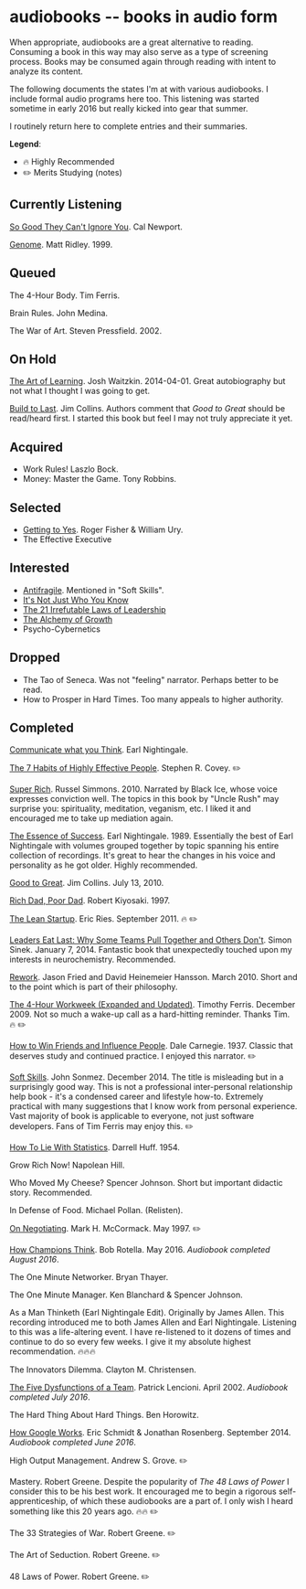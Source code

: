 audiobooks -- books in audio form
=================================

When appropriate, audiobooks are a great alternative to reading.
Consuming a book in this way may also serve as a type of screening process.
Books may be consumed again through reading with intent to analyze its content.

The following documents the states I'm at with various audiobooks.
I include formal audio programs here too.
This listening was started sometime in early 2016 but really kicked into gear that summer.

I routinely return here to complete entries and their summaries.

**Legend**:

- 🔥 Highly Recommended
- ✏️ Merits Studying (notes)

## Currently Listening

[So Good They Can't Ignore You](https://www.amazon.com/Good-They-Cant-Ignore-You/dp/1455509124). Cal Newport.

[Genome](https://www.amazon.com/Genome-Autobiography-Species-23-Chapters/dp/B004JNNTT8/). Matt Ridley. 1999.

## Queued

The 4-Hour Body. Tim Ferris.

Brain Rules. John Medina.

The War of Art. Steven Pressfield. 2002.

## On Hold

[The Art of Learning](https://www.amazon.com/Art-Learning-Journey-Optimal-Performance/dp/0743277465/). Josh Waitzkin. 2014-04-01. Great autobiography but not what I thought I was going to get.

[Build to Last](https://www.amazon.com/Built-Last-Successful-Visionary-2004-11-02/dp/B01JXUSWRA). Jim Collins. Authors comment that _Good to Great_ should be read/heard first. I started this book but feel I may not truly appreciate it yet.

## Acquired

- Work Rules! Laszlo Bock.
- Money: Master the Game. Tony Robbins.

## Selected

- [Getting to Yes](https://www.amazon.com/Getting-Yes-Negotiating-Agreement-Without). Roger Fisher & William Ury.
- The Effective Executive

## Interested

- [Antifragile](https://www.amazon.com/Antifragile-Things-That-Disorder-Incerto/dp/0812979680). Mentioned in "Soft Skills".
- [It's Not Just Who You Know](https://www.amazon.com/Its-Not-Just-Know-Relationships-ebook/dp/B0036S4BEE)
- [The 21 Irrefutable Laws of Leadership](https://www.amazon.com/21-Irrefutable-Laws-Leadership-Follow-ebook/dp/B00ETK5N5O)
- [The Alchemy of Growth](https://www.amazon.com/Alchemy-Growth-Practical-Insights-Enterprise/dp/0738203092)
- Psycho-Cybernetics

## Dropped

- The Tao of Seneca. Was not "feeling" narrator. Perhaps better to be read.
- How to Prosper in Hard Times. Too many appeals to higher authority.

## Completed

[Communicate what you Think](https://www.amazon.com/Communicate-What-Think-Earl-Nightingale/dp/B002NNOMQK). Earl Nightingale. 

[The 7 Habits of Highly Effective People](https://www.amazon.com/Habits-Highly-Effective-People-Interactive-ebook/dp/B01069X4H0/). Stephen R. Covey. ✏️

[Super Rich](https://www.amazon.com/Super-Rich/dp/B004HYCLSY/). Russel Simmons. 2010. Narrated by Black Ice, whose voice expresses conviction well. The topics in this book by "Uncle Rush" may surprise you: spirituality, meditation, veganism, etc. I liked it and encouraged me to take up mediation again.

[The Essence of Success](https://www.amazon.com/The-Essence-of-Success/dp/B00OH75IE0/). Earl Nightingale. 1989. Essentially the best of Earl Nightingale with volumes grouped together by topic spanning his entire collection of recordings. It's great to hear the changes in his voice and personality as he got older. Highly recommended.

[Good to Great](https://www.amazon.com/Good-Great-Some-Companies-Others/dp/B003VXI5MS/). Jim Collins. July 13, 2010.

[Rich Dad, Poor Dad](https://www.amazon.com/Rich-Dad-Poor-Teach-Middle/dp/B008BUHTLE/). Robert Kiyosaki. 1997.

[The Lean Startup](https://www.amazon.com/Lean-Startup-Entrepreneurs-Continuous-Innovation/dp/B005MM7HY8). Eric Ries. September 2011. 🔥 ✏️

[Leaders Eat Last: Why Some Teams Pull Together and Others Don't](https://www.amazon.com/Leaders-Eat-Last-Together-Others/dp/B00HQ3K34M/). Simon Sinek. January 7, 2014. Fantastic book that unexpectedly touched upon my interests in neurochemistry. Recommended.

[Rework](https://www.amazon.com/Rework/dp/B003BLGD06/). Jason Fried and David Heinemeier Hansson. March 2010. Short and to the point which is part of their philosophy.

[The 4-Hour Workweek (Expanded and Updated)](https://www.amazon.com/4-Hour-Workweek-Anywhere-Expanded-Updated/dp/B0031KN6T8). Timothy Ferris. December 2009. Not so much a wake-up call as a hard-hitting reminder. Thanks Tim. 🔥 ✏️

[How to Win Friends and Influence People](https://www.amazon.com/Dale-Carnegies-Radio-Program-popularity/dp/956291206X). Dale Carnegie. 1937. Classic that deserves study and continued practice. I enjoyed this narrator. ✏️

[Soft Skills](https://www.amazon.com/Soft-Skills-Software-Developers-Manual/dp/B0158SJ3EM). John Sonmez. December 2014. The title is misleading but in a surprisingly good way. This is not a professional inter-personal relationship help book - it's a condensed career and lifestyle how-to. Extremely practical with many suggestions that I know work from personal experience. Vast majority of book is applicable to everyone, not just software developers. Fans of Tim Ferris may enjoy this. ✏️

[How To Lie With Statistics](https://www.amazon.com/How-to-Lie-with-Statistics/dp/B01C4RPH8Q). Darrell Huff. 1954.

Grow Rich Now! Napolean Hill.

Who Moved My Cheese? Spencer Johnson. Short but important didactic story. Recommended.

In Defense of Food. Michael Pollan. (Relisten).

[On Negotiating](https://www.amazon.com/Negotiating-Mark-H-McCormack/dp/0787112747/). Mark H. McCormack. May 1997. ✏️

[How Champions Think](https://www.amazon.com/How-Champions-Think-Sports-Life/dp/1476788642/). Bob Rotella. May 2016. _Audiobook completed August 2016_.

The One Minute Networker. Bryan Thayer.

The One Minute Manager. Ken Blanchard & Spencer Johnson.

As a Man Thinketh (Earl Nightingale Edit). Originally by James Allen. This recording introduced me to both James Allen and Earl Nightingale. Listening to this was a life-altering event. I have re-listened to it dozens of times and continue to do so every few weeks. I give it my absolute highest recommendation. 🔥🔥🔥

The Innovators Dilemma. Clayton M. Christensen.

[The Five Dysfunctions of a Team](https://www.amazon.com/Five-Dysfunctions-Team-Leadership-Fable/dp/0787960756/). Patrick Lencioni. April 2002. _Audiobook completed July 2016_.

The Hard Thing About Hard Things. Ben Horowitz.

[How Google Works](https://www.amazon.com/How-Google-Works-Eric-Schmidt/dp/1455582344). Eric Schmidt & Jonathan Rosenberg. September 2014. _Audiobook completed June 2016_.

High Output Management. Andrew S. Grove. ✏️

Mastery. Robert Greene. Despite the popularity of _The 48 Laws of Power_ I consider this to be his best work. It encouraged me to begin a rigorous self-apprenticeship, of which these audiobooks are a part of. I only wish I heard something like this 20 years ago. 🔥🔥 ✏️

The 33 Strategies of War. Robert Greene. ✏️

The Art of Seduction. Robert Greene. ✏️

48 Laws of Power. Robert Greene. ✏️

